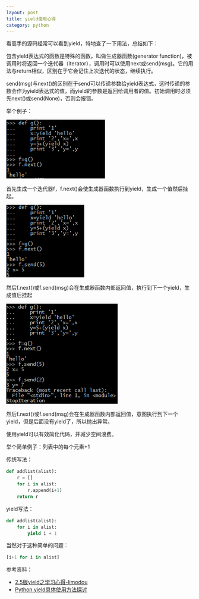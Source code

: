 ```yaml
---
layout: post
title: yield使用心得
category: python
---
```


看高手的源码经常可以看到yield，特地查了一下用法，总结如下： 

包含yield表达式的函数是特殊的函数，叫做生成器函数(generator function)，被调用时将返回一个迭代器（iterator），调用时可以使用next或send(msg)。它的用法与return相似，区别在于它会记住上次迭代的状态，继续执行。 

send(msg)与next()的区别在于send可以传递参数给yield表达式，这时传递的参数会作为yield表达式的值，而yield的参数是返回给调用者的值。初始调用时必须先next()或send(None)，否则会报错。 

举个例子： 

![](/images/blog/yield1.png)
 
首先生成一个迭代器f，f.next()会使生成器函数执行到yield，生成一个值然后挂起。 
 
![](/images/blog/yield2.png)

然后f.next()或f.send(msg)会在生成器函数内部返回值，执行到下一个yield，生成值后挂起 

![](/images/blog/yield3.png)
 
然后f.next()或f.send(msg)会在生成器函数内部返回值，意图执行到下一个yield，但是后面没有yield了，所以抛出异常。 

使用yield可以有效简化代码，并减少空间浪费。 

举个简单例子：列表中的每个元素+1 

传统写法： 

```python
def addlist(alist):
    r = []
    for i in alist:
        r.append(i+1)
    return r
```

yield写法： 

```python
def addlist(alist):  
    for i in alist:  
        yield i + 1 
```

当然对于这种简单的问题： 

```python
[i+1 for i in alist]
```

参考资料： 

* [2.5版yield之学习心得-limodou](http://blog.donews.com/limodou/archive/2006/09/04/1028747.aspx)
* [Python yield具体使用方法探讨](http://developer.51cto.com/art/201003/186451.htm)
